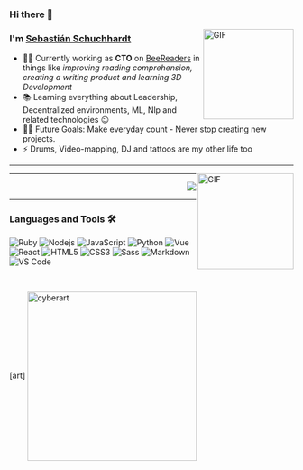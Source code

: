 ### Hi there 👋


<h1 align="center" style="display:none;"></h1>



<img align="right" alt="GIF" height="160px" src="https://media.giphy.com/media/du3J3cXyzhj75IOgvA/giphy.gif" />


### I'm [Sebastián Schuchhardt][website]

- 👨‍💻 Currently working as **CTO** on [BeeReaders](https:://www.beereaders.com) in things like _improving reading comprehension, creating a writing product and learning 3D Development_
- 📚 Learning everything about Leadership, Decentralized environments, ML, Nlp and related technologies 😉
- 💪🏼 Future Goals: Make everyday count - Never stop creating new projects.
- ⚡ Drums, Video-mapping, DJ and tattoos are my other life too

---

<img align="right" alt="GIF" height="170px" src="https://media.giphy.com/media/J5B1Y8QZnzXXbLQIBu/giphy.gif" />

---
<img align="right" src="https://komarev.com/ghpvc/?username=Schuchhardt&color=lightgray"/>

<br />

---

### Languages and Tools 🛠 
![Ruby](https://img.shields.io/badge/-Ruby-ff0000?style=flat-square&logo=ruby)
![Nodejs](https://img.shields.io/badge/-Nodejs-339933?style=flat-square&logo=Node.js&logoColor=ffffff)
![JavaScript](https://img.shields.io/badge/-JavaScript-%23F7DF1C?style=flat-square&logo=javascript&logoColor=000000&labelColor=%23F7DF1C&color=%23FFCE5A)
![Python](http://img.shields.io/badge/-Python-3776AB?style=flat-square&logo=python&logoColor=ffffff)
![Vue](https://img.shields.io/badge/-Vue-61DAFB?style=flat-square&logo=vue&logoColor=ffffff)
![React](https://img.shields.io/badge/-React-61DAFB?style=flat-square&logo=react&logoColor=ffffff)
![HTML5](https://img.shields.io/badge/-HTML5-%23E44D27?style=flat-square&logo=html5&logoColor=ffffff)
![CSS3](https://img.shields.io/badge/-CSS3-%231572B6?style=flat-square&logo=css3)
![Sass](https://img.shields.io/badge/-Sass-%23CC6699?style=flat-square&logo=sass&logoColor=ffffff)
![Markdown](https://img.shields.io/badge/-Markdown-000000?style=flat-square&logo=markdown)
![VS Code](http://img.shields.io/badge/-VS%20Code-007ACC?style=flat-square&logo=visual-studio-code&logoColor=ffffff)

<br/>

[art]
<img align="center" alt="cyberart" height="300px" src="https://i.imgur.com/xkWptxy.png" />

[website]: https://schuchhardt.github.io
[linkedin]: [https://www.linkedin.com/in/sebasti%C3%A1n-schuchhardt-5b673663](https://www.linkedin.com/in/sebasti%C3%A1n-schuchhardt-5b673663/)
[Spotify]: [https://open.spotify.com/user/12147459292](https://open.spotify.com/user/12147459292?si=e75074d5c8414890)


